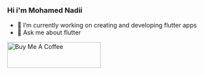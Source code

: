 ### Hi i'm Mohamed Nadii

- 🔭 I’m currently working on creating and developing flutter apps
- 💬 Ask me about flutter
<!-- - 📫 How to reach me: <a href="https://www.linkedin.com/in/m7md-nadii/"></a> --!>

<a href="https://www.buymeacoffee.com/nadii7" target="_blank"><img src="https://cdn.buymeacoffee.com/buttons/v2/arial-yellow.png" alt="Buy Me A Coffee" style="height: 60px !important;width: 217px !important;" ></a>
